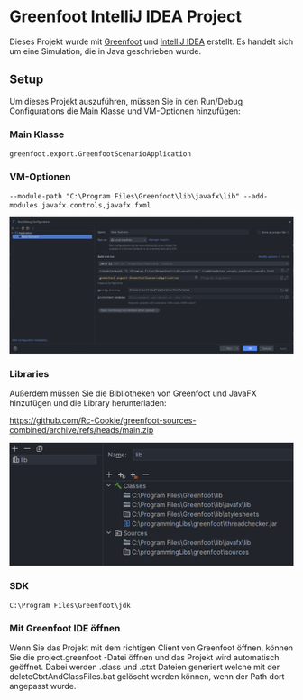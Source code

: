 # Greenfoot IntelliJ IDEA Project

Dieses Projekt wurde mit [Greenfoot](https://www.greenfoot.org/) und [IntelliJ IDEA](https://www.jetbrains.com/idea/) erstellt. Es handelt sich um eine Simulation, die in Java geschrieben wurde.

## Setup

Um dieses Projekt auszuführen, müssen Sie in den Run/Debug Configurations die Main Klasse und VM-Optionen hinzufügen:

### Main Klasse
```
greenfoot.export.GreenfootScenarioApplication
```

### VM-Optionen
```shell
--module-path "C:\Program Files\Greenfoot\lib\javafx\lib" --add-modules javafx.controls,javafx.fxml
```

![config](docs/config.png)

### Libraries

Außerdem müssen Sie die Bibliotheken von Greenfoot und JavaFX hinzufügen und die Library herunterladen:

https://github.com/Rc-Cookie/greenfoot-sources-combined/archive/refs/heads/main.zip

![libs](docs/libs.png)

### SDK
```
C:\Program Files\Greenfoot\jdk
```

### Mit Greenfoot IDE öffnen
Wenn Sie das Projekt mit dem richtigen Client von Greenfoot öffnen, können Sie die project.greenfoot -Datei öffnen und das Projekt wird automatisch geöffnet.
Dabei werden .class und .ctxt Dateien generiert welche mit der deleteCtxtAndClassFiles.bat gelöscht werden können, wenn der Path dort angepasst wurde.